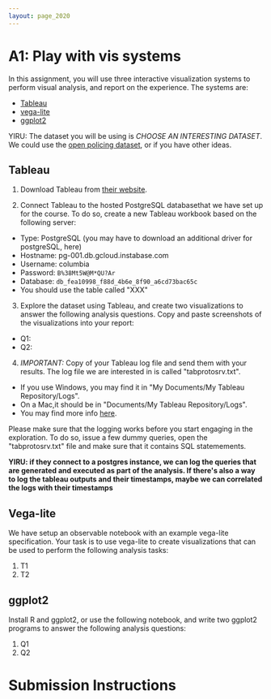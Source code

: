 ```yaml
---
layout: page_2020
---
```



# A1: Play with vis systems

In this assignment, you will use three interactive visualization systems to perform visual analysis, and report on the experience.  The systems are:

* [Tableau](https://www.tableau.com/)
* [vega-lite](https://vega.github.io/editor/#/custom/vega-lite)
* [ggplot2](https://ggplot2.tidyverse.org/)

YIRU: The dataset you will be using is _CHOOSE AN INTERESTING DATASET_.  We could use the [open policing dataset](https://openpolicing.stanford.edu/data/), or if you have other ideas.

## Tableau

1. Download Tableau from [their website](https://www.tableau.com/).  

2. Connect Tableau to the hosted PostgreSQL databasethat we have set up for the course.
To do so, create a new Tableau workbook based on the following server:
  * Type: PostgreSQL (you may have to download an additional driver for postgreSQL, here)
  * Hostname: pg-001.db.gcloud.instabase.com
  * Username: columbia
  * Password: `B%38Mt5W@M*QU?Ar`
  * Database: `db_fea10998_f88d_4b6e_8f90_a6cd73bac65c`
  * You should use the table called "XXX"

3. Explore the dataset using Tableau, and create two visualizations to answer the following analysis questions.  Copy and paste screenshots of the visualizations into your report:
  * Q1:
  * Q2:

4. *IMPORTANT:* Copy of your Tableau log file and send them with your results. The log file we are interested in is called "tabprotosrv.txt".
  * If you use Windows, you may find it in "My Documents/My Tableau Repository/Logs".
  * On a Mac,it should be in "Documents/My Tableau Repository/Logs".
  * You may find more info [here](http://kb.tableau.com/articles/howto/viewing-underlying-sql-queries-desktop).

Please make sure that the logging works before you start engaging in the exploration. To do so, issue a few dummy queries, open the "tabprotosrv.txt" file and make sure that it contains SQL statemements.


<b>YIRU: if they connect to a postgres instance, we can log the queries that are generated and executed as part of the analysis.  If there's also a way to log the tableau outputs and their timestamps, maybe we can correlated the logs with their timestamps</b>

## Vega-lite

We have setup an observable notebook with an example vega-lite specification.  Your task is to use vega-lite to create visualizations that can be used to perform the following analysis tasks:

1. T1
2. T2

## ggplot2

Install R and ggplot2, or use the following notebook, and write two ggplot2 programs to answer the following analysis questions:

1. Q1
2. Q2


# Submission Instructions


